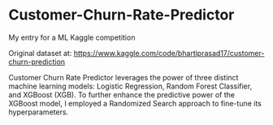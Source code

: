 # Customer-Churn-Rate-Predictor
My entry for a ML Kaggle competition

Original dataset at: https://www.kaggle.com/code/bhartiprasad17/customer-churn-prediction


Customer Churn Rate Predictor leverages the power of three distinct machine learning models: Logistic Regression, Random Forest Classifier, and XGBoost (XGB). 
To further enhance the predictive power of the XGBoost model, I employed a Randomized Search approach to fine-tune its hyperparameters. 
